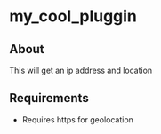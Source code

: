 # my_cool_pluggin

## About

This will get an ip address and location

## Requirements

* Requires https for geolocation
